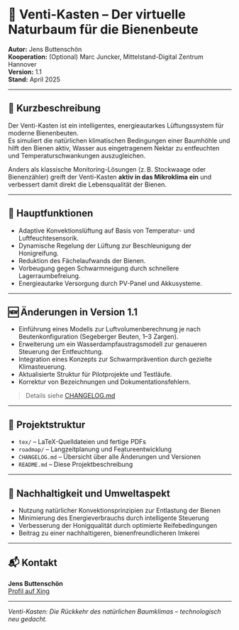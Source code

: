# 🐝 Venti-Kasten – Der virtuelle Naturbaum für die Bienenbeute

**Autor:** Jens Buttenschön  
**Kooperation:** (Optional) Marc Juncker, Mittelstand-Digital Zentrum Hannover  
**Version:** 1.1  
**Stand:** April 2025

---

## 📜 Kurzbeschreibung

Der Venti-Kasten ist ein intelligentes, energieautarkes Lüftungssystem für moderne Bienenbeuten.  
Es simuliert die natürlichen klimatischen Bedingungen einer Baumhöhle und hilft den Bienen aktiv, Wasser aus eingetragenem Nektar zu entfeuchten und Temperaturschwankungen auszugleichen.

Anders als klassische Monitoring-Lösungen (z. B. Stockwaage oder Bienenzähler) greift der Venti-Kasten **aktiv in das Mikroklima ein** und verbessert damit direkt die Lebensqualität der Bienen.

---

## 🚀 Hauptfunktionen

- Adaptive Konvektionslüftung auf Basis von Temperatur- und Luftfeuchtesensorik.
- Dynamische Regelung der Lüftung zur Beschleunigung der Honigreifung.
- Reduktion des Fächelaufwands der Bienen.
- Vorbeugung gegen Schwarmneigung durch schnellere Lagerraumbefreiung.
- Energieautarke Versorgung durch PV-Panel und Akkusysteme.

---

## 🆕 Änderungen in Version 1.1

- Einführung eines Modells zur Luftvolumenberechnung je nach Beutenkonfiguration (Segeberger Beuten, 1–3 Zargen).
- Erweiterung um ein Wasserdampfaustragsmodell zur genaueren Steuerung der Entfeuchtung.
- Integration eines Konzepts zur Schwarmprävention durch gezielte Klimasteuerung.
- Aktualisierte Struktur für Pilotprojekte und Testläufe.
- Korrektur von Bezeichnungen und Dokumentationsfehlern.

> Details siehe [CHANGELOG.md](./CHANGELOG.md)

---

## 📂 Projektstruktur

- `tex/` – LaTeX-Quelldateien und fertige PDFs
- `roadmap/` – Langzeitplanung und Featureentwicklung
- `CHANGELOG.md` – Übersicht über alle Änderungen und Versionen
- `README.md` – Diese Projektbeschreibung

---

## 🌿 Nachhaltigkeit und Umweltaspekt

- Nutzung natürlicher Konvektionsprinzipien zur Entlastung der Bienen
- Minimierung des Energieverbrauchs durch intelligente Steuerung
- Verbesserung der Honigqualität durch optimierte Reifebedingungen
- Beitrag zu einer nachhaltigeren, bienenfreundlicheren Imkerei

---

## 📬 Kontakt

**Jens Buttenschön**  
[Profil auf Xing](https://www.xing.com/profile/Jens_Buttenschoen)

---

*Venti-Kasten: Die Rückkehr des natürlichen Baumklimas – technologisch neu gedacht.*
